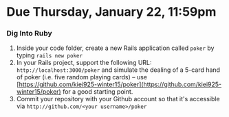 # Due Thursday, January 22, 11:59pm

### Dig Into Ruby

1. Inside your code folder, create a new Rails application called ```poker``` by typing ```rails new poker```
2. In your Rails project, support the following URL: ```http://localhost:3000/poker``` and simulate the dealing of a 5-card hand of poker (i.e. five random playing cards) – use [https://github.com/kiei925-winter15/poker](https://github.com/kiei925-winter15/poker) for a good starting point.
3. Commit your repository with your Github account so that it's accessible via ```http://github.com/<your username>/poker```
